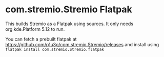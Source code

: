 # com.stremio.Stremio Flatpak
This builds Stremio as a Flatpak using sources. It only needs org.kde.Platform 5.12 to run.

You can fetch a prebuilt flatpak at https://github.com/p1u3o/com.stremio.Stremio/releases and install using `flatpak install com.stremio.Stremio.flatpak`
